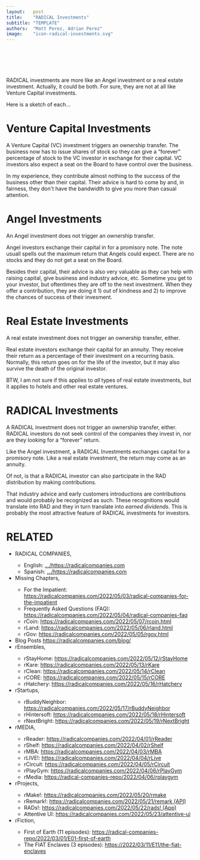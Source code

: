 ```yaml
---
layout:   post
title:    "RADICAL Investments"
subtitle: "TEMPLATE"
authors:  "Matt Perez, Adrian Perez"
image:    "icon-radical-investments.svg"
---
```


<div style="display:none;">
 <p><span class="_paradigm">RADICAL</span> investments are more like an Angel investment or a real estate investment. For sure, they are not at all like Venture Capital investments.</p>
</div>

<h1>&nbsp;</h1>
 <p><span class="_paradigm">RADICAL</span> investments are more like an Angel investment or a real estate investment. Actually, it could be both. For sure, they are not at all like Venture Capital investments.</p>
 <p>Here is a sketch of each&hellip;</p>
 
<h1>Venture Capital Investments</h1>
 <p>A Venture Capital (VC) investment triggers an ownership transfer. The business now has to issue shares of stock so they can give a &ldquo;forever&rdquo; percentage of stock to the VC investor in exchange for their capital. VC investors also expect a seat on the Board to have control over the business.</p>
 <p>In my experience, they contribute almost nothing to the success of the business other than their capital. Their advice is hard to come by and, in fairness, they don't have the bandwidth to give you more than casual attention.</p>
 
<h1>Angel Investments</h1>
 <p>An Angel investment does not trigger an ownership transfer.</p>
 <p>Angel investors exchange their capital in for a promisory note. The note usuall spells out the maximum return that Angels could expect. There are no stocks and they do not get a seat on the Board.</p>
 <p>Besides their capital, their advice is also very valuable as they can help with raising capital, give business and industry advice, etc. Sometime you get to your investor, but oftentimes they are off to the next investment. When they offer a contribution, they are doing it 1) out of kindness and 2) to improve the chances of success of their invesment.</p>

<h1>Real Estate Investments</h1>
 <p>A real estate investment does not trigger an ownership transfer, either.</p>
 <p>Real estate investors exchange their capital for an annuity. They receive their return as a percentage of their investment on a recurring basis. Normally, this return goes on for the life of the investor, but it may also survive the death of the original investor.</p>
 <p>BTW, I am not sure if this applies to <em>all</em> types of real estate investments, but it applies to hotels and other real estate ventures.</p>

<h1><span class="_paradigm">RADICAL</span> Investments</h1>
 <p>A <span class="_paradigm">RADICAL</span> investment does not trigger an ownership transfer, either. <span class="_paradigm">RADICAL</span> investors do not seek control of the companies they invest in, nor are they looking for a &ldquo;forever&rdquo; return.</p>
 <p>Like the Angel investment, a <span class="_paradigm">RADICAL</span> Investments exchanges capital for a promisory note. Like a real estate investment, the return may come as an annuity.</p>
 <p>Of not, is that a <span class="_paradigm">RADICAL</span> investor can also participate in the <span class="_paradigm">RAD</span> distribution by making contributions.</p>
 <p>That industry advice and early customers introductions are contributions and would probably be recognized as such. These recognitions would translate into <span class="_paradigm">RAD</span> and they in turn translate into <em>earned dividends</em>. This is probably the most attractive feature of <span class="_paradigm">RADICAL</span> investments for investors.</p>

<h1 class="_section">RELATED</h1>
 <ul>
  <li>RADICAL COMPANIES,</li>
   <ul>
    <li><a>English</a>: <a href="https://radicalcompanies.com" target="_blank">&hellip;/https://radicalcompanies.com</a></li>
    <li><a>Spanish</a>: <a href="https://radicalcompanies.com" target="_blank">&hellip;/https://radicalcompanies.com</a></li>
   </ul>
  <li>Missing Chapters,</li>
   <ul>
    <li>For the Impatient: <a href="https://radicalcompanies.com/2022/05/03/radical-companies-for-the-impatient" target="_blank">https://radicalcompanies.com/2022/05/03/radical-companies-for-the-impatient</a></li>
    <li>Frequently Asked Questions (FAQ): <a href="https://radicalcompanies.com/2022/05/04/radical-companies-faq" target="_blank">https://radicalcompanies.com/2022/05/04/radical-companies-faq</a></li>
    <li>rCoin: <a href="https://radicalcompanies.com/2022/05/07/rcoin.html" target="_blank">https://radicalcompanies.com/2022/05/07/rcoin.html</a></li>
    <li>rLand: <a href="https://radicalcompanies.com/2022/05/06/rland.html" target="_blank">https://radicalcompanies.com/2022/05/06/rland.html</a></li>
    <li>rGov: <a href="https://radicalcompanies.com/2022/05/05/rgov.html" target="_blank">https://radicalcompanies.com/2022/05/05/rgov.html</a></li>
   </ul>
   <li>Blog Posts <a href="https://radicalcompanies.com/blog/" target="_blank">https://radicalcompanies.com/blog/</a></li>
   <li>rEnsembles,</li>
    <ul>
     <li> rStayHome: <a href="https://radicalcompanies.com/2022/05/12/rStayHome" target="_blank">https://radicalcompanies.com/2022/05/12/rStayHome</a></li>
     <li>     rKare: <a href="https://radicalcompanies.com/2022/05/13/rKare" target="_blank">https://radicalcompanies.com/2022/05/13/rKare</a></li>
     <li>    rClean: <a href="https://radicalcompanies.com/2022/05/14/rClean" target="_blank">https://radicalcompanies.com/2022/05/14/rClean</a></li>
     <li>     rCORE: <a href="https://radicalcompanies.com/2022/05/15/rCORE" target="_blank">https://radicalcompanies.com/2022/05/15/rCORE</a></li>
     <li>rHatchery: <a href="https://radicalcompanies.com/2022/05/16/rHatchery" target="_blank">https://radicalcompanies.com/2022/05/16/rHatchery</a></li>
    </ul>
   <li>rStartups,</li>
    <ul>
     <li>rBuddyNeighbor: <a href="https://radicalcompanies.com/2022/05/17/rBuddyNeighbor" target="_blank">https://radicalcompanies.com/2022/05/17/rBuddyNeighbor</a></li>
     <li>   rHintersoft: <a href="https://radicalcompanies.com/2022/05/18/rHintersoft" target="_blank">https://radicalcompanies.com/2022/05/18/rHintersoft</a></li> 
     <li>   rNextBright: <a href="https://radicalcompanies.com/2022/05/19/rNextBright" target="_blank">https://radicalcompanies.com/2022/05/19/rNextBright</a></li>
    </ul>
   <li>rMEDIA,</li>
    <ul>
     <li> rReader: <a href="https://radicalcompanies.com/2022/04/01/rReader" target="_blank">https://radicalcompanies.com/2022/04/01/rReader</a></li>
     <li>  rShelf: <a href="https://radicalcompanies.com/2022/04/02/rShelf" target="_blank">https://radicalcompanies.com/2022/04/02/rShelf</a></li>
     <li>    rMBA: <a href="https://radicalcompanies.com/2022/04/03/rMBA" target="_blank">https://radicalcompanies.com/2022/04/03/rMBA</a></li>
     <li>  rLIVE!: <a href="https://radicalcompanies.com/2022/04/04/rLive" target="_blank">https://radicalcompanies.com/2022/04/04/rLive</a></li>
     <li>rCircuit: <a href="https://radicalcompanies.com/2022/04/05/rCircuit" target="_blank">https://radicalcompanies.com/2022/04/05/rCircuit</a></li>
     <li>rPlayGym: <a href="https://radicalcompanies.com/2022/04/06/rPlayGym" target="_blank">https://radicalcompanies.com/2022/04/06/rPlayGym</a></li>
     <li>  rMedia: <a href="https://radical-companies-repo/2022/04/06/rplaygym" target="_blank">https://radical-companies-repo/2022/04/06/rplaygym</a></li>
    </ul>
   <li>rProjects,</li>
    <ul>
     <li>      rMake!: <a href="https://radicalcompanies.com/2022/05/20/rmake" target="_blank">https://radicalcompanies.com/2022/05/20/rmake</a></li>
     <li>    rRemark!: <a href="https://radicalcompanies.com/2022/05/21/remark" target="_blank">https://radicalcompanies.com/2022/05/21/remark (API)</a></li>
     <li>       RADs!: <a href="https://radicalcompanies.com/2022/05/22/rads!" target="_blank">https://radicalcompanies.com/2022/05/22/rads! (App)</a></li>
     <li>Attentive UI: <a href="https://radicalcompanies.com/2022/05/23/attentive-ui" target="_blank">https://radicalcompanies.com/2022/05/23/attentive-ui</a></li>
    </ul>
   <li>rFiction,</li>
    <ul>
     <li>  First of Earth (11 episodes): <a href="https://radical-companies-repo/2022/03/01/E01-first-of-earth" target="_blank">https://radical-companies-repo/2022/03/01/E01-first-of-earth</a></li>
     <li>The FIAT Enclaves (3 episodes): <a href="https://2022/03/11/E11/the-fiat-enclaves" target="_blank">https://2022/03/11/E11/the-fiat-enclaves</a></li>
    </ul>
